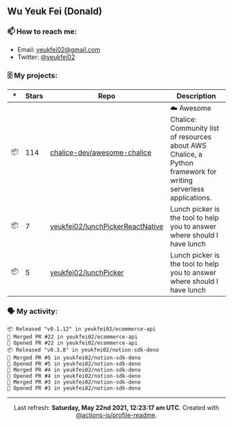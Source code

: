 ## Wu Yeuk Fei (Donald)

### 📫 How to reach me:

- Email: [yeukfei02@gmail.com](yeukfei02@gmail.com)
- Twitter: [@yeukfei02](https://twitter.com/yeukfei02)

### 🗄 My projects:

|*|Stars|Repo|Description|
|---|---|---|---|
| 📦 | 114 | [chalice-dev/awesome-chalice](https://github.com/chalice-dev/awesome-chalice) | ☁️ Awesome Chalice: Community list of resources about AWS Chalice, a Python framework for writing serverless applications. |
| 📦 | 7 | [yeukfei02/lunchPickerReactNative](https://github.com/yeukfei02/lunchPickerReactNative) | Lunch picker is the tool to help you to answer where should I have lunch |
| 📦 | 5 | [yeukfei02/lunchPicker](https://github.com/yeukfei02/lunchPicker) | Lunch picker is the tool to help you to answer where should I have lunch |

### 🗣 My activity:

```
📦 Released "v0.1.12" in yeukfei02/ecommerce-api
🎉 Merged PR #22 in yeukfei02/ecommerce-api
💪 Opened PR #22 in yeukfei02/ecommerce-api
📦 Released "v0.3.8" in yeukfei02/notion-sdk-deno
🎉 Merged PR #5 in yeukfei02/notion-sdk-deno
💪 Opened PR #5 in yeukfei02/notion-sdk-deno
🎉 Merged PR #4 in yeukfei02/notion-sdk-deno
💪 Opened PR #4 in yeukfei02/notion-sdk-deno
🎉 Merged PR #3 in yeukfei02/notion-sdk-deno
💪 Opened PR #3 in yeukfei02/notion-sdk-deno
```

<!-- <img src="https://github-readme-stats.vercel.app/api?username=yeukfei02&show_icons=true&count_private=true&theme=radical" />

<img src="https://github-readme-stats.vercel.app/api/top-langs/?username=yeukfei02&theme=radical" /> -->

---

<p align="center">Last refresh: <b>Saturday, May 22nd 2021, 12:23:17 am UTC</b>. Created with <a href=https://github.com/marketplace/actions/profile-readme>@actions-js/profile-readme</a>.</p>
